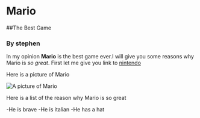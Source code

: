 # Mario 
##The Best Game
### By stephen

In my opinion **Mario** is the best game ever.I will give you some reasons why Mario is _so great_.
First let me give you link to [nintendo](https://www.nintendo.com/en-gb)

Here is a picture of Mario

![A picture of Mario](https://e7.pngegg.com/pngimages/660/375/png-clipart-mario-mario.png)

Here is a list of the reason why Mario is so great

-He is brave
-He is italian
-He has a hat
